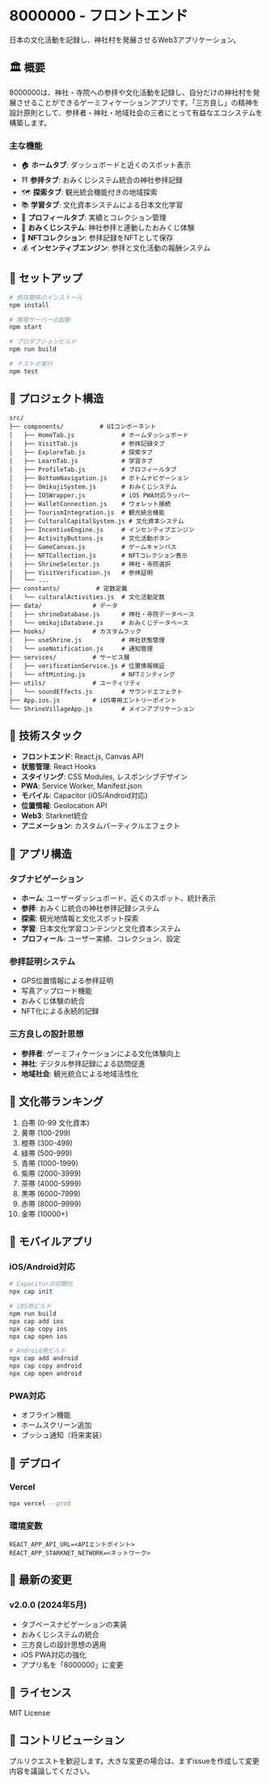 # 8000000 - フロントエンド

日本の文化活動を記録し、神社村を発展させるWeb3アプリケーション。

## 🏛️ 概要

8000000は、神社・寺院への参拝や文化活動を記録し、自分だけの神社村を発展させることができるゲーミフィケーションアプリです。「三方良し」の精神を設計原則として、参拝者・神社・地域社会の三者にとって有益なエコシステムを構築します。

### 主な機能

- 🏠 **ホームタブ**: ダッシュボードと近くのスポット表示
- ⛩️ **参拝タブ**: おみくじシステム統合の神社参拝記録
- 🗺️ **探索タブ**: 観光統合機能付きの地域探索
- 📚 **学習タブ**: 文化資本システムによる日本文化学習
- 👤 **プロフィールタブ**: 実績とコレクション管理
- 🎯 **おみくじシステム**: 神社参拝と連動したおみくじ体験
- 🎴 **NFTコレクション**: 参拝記録をNFTとして保存
- 💰 **インセンティブエンジン**: 参拝と文化活動の報酬システム

## 🚀 セットアップ

```bash
# 依存関係のインストール
npm install

# 開発サーバーの起動
npm start

# プロダクションビルド
npm run build

# テストの実行
npm test
```

## 📁 プロジェクト構造

```
src/
├── components/          # UIコンポーネント
│   ├── HomeTab.js             # ホームダッシュボード
│   ├── VisitTab.js            # 参拝記録タブ
│   ├── ExploreTab.js          # 探索タブ
│   ├── LearnTab.js            # 学習タブ
│   ├── ProfileTab.js          # プロフィールタブ
│   ├── BottomNavigation.js    # ボトムナビゲーション
│   ├── OmikujiSystem.js       # おみくじシステム
│   ├── IOSWrapper.js          # iOS PWA対応ラッパー
│   ├── WalletConnection.js    # ウォレット接続
│   ├── TourismIntegration.js  # 観光統合機能
│   ├── CulturalCapitalSystem.js # 文化資本システム
│   ├── IncentiveEngine.js     # インセンティブエンジン
│   ├── ActivityButtons.js     # 文化活動ボタン
│   ├── GameCanvas.js          # ゲームキャンバス
│   ├── NFTCollection.js       # NFTコレクション表示
│   ├── ShrineSelector.js      # 神社・寺院選択
│   ├── VisitVerification.js   # 参拝証明
│   └── ...
├── constants/          # 定数定義
│   └── culturalActivities.js  # 文化活動定数
├── data/              # データ
│   ├── shrineDatabase.js      # 神社・寺院データベース
│   └── omikujiDatabase.js     # おみくじデータベース
├── hooks/             # カスタムフック
│   ├── useShrine.js           # 神社状態管理
│   └── useNotification.js     # 通知管理
├── services/          # サービス層
│   ├── verificationService.js # 位置情報検証
│   └── nftMinting.js          # NFTミンティング
├── utils/             # ユーティリティ
│   └── soundEffects.js        # サウンドエフェクト
├── App.ios.js         # iOS専用エントリーポイント
└── ShrineVillageApp.js        # メインアプリケーション
```

## 🔧 技術スタック

- **フロントエンド**: React.js, Canvas API
- **状態管理**: React Hooks
- **スタイリング**: CSS Modules, レスポンシブデザイン
- **PWA**: Service Worker, Manifest.json
- **モバイル**: Capacitor (iOS/Android対応)
- **位置情報**: Geolocation API
- **Web3**: Starknet統合
- **アニメーション**: カスタムパーティクルエフェクト

## 📱 アプリ構造

### タブナビゲーション
- **ホーム**: ユーザーダッシュボード、近くのスポット、統計表示
- **参拝**: おみくじ統合の神社参拝記録システム
- **探索**: 観光地情報と文化スポット探索
- **学習**: 日本文化学習コンテンツと文化資本システム
- **プロフィール**: ユーザー実績、コレクション、設定

### 参拝証明システム
- GPS位置情報による参拝証明
- 写真アップロード機能
- おみくじ体験の統合
- NFT化による永続的記録

### 三方良しの設計思想
- **参拝者**: ゲーミフィケーションによる文化体験向上
- **神社**: デジタル参拝記録による訪問促進
- **地域社会**: 観光統合による地域活性化

## 🥋 文化帯ランキング

1. 白帯 (0-99 文化資本)
2. 黄帯 (100-299)
3. 橙帯 (300-499)
4. 緑帯 (500-999)
5. 青帯 (1000-1999)
6. 紫帯 (2000-3999)
7. 茶帯 (4000-5999)
8. 黒帯 (6000-7999)
9. 赤帯 (8000-9999)
10. 金帯 (10000+)

## 📱 モバイルアプリ

### iOS/Android対応
```bash
# Capacitorの初期化
npx cap init

# iOS用ビルド
npm run build
npx cap add ios
npx cap copy ios
npx cap open ios

# Android用ビルド
npx cap add android
npx cap copy android
npx cap open android
```

### PWA対応
- オフライン機能
- ホームスクリーン追加
- プッシュ通知（将来実装）

## 🚢 デプロイ

### Vercel
```bash
npx vercel --prod
```

### 環境変数
```
REACT_APP_API_URL=<APIエンドポイント>
REACT_APP_STARKNET_NETWORK=<ネットワーク>
```

## 🔄 最新の変更

### v2.0.0 (2024年5月)
- タブベースナビゲーションの実装
- おみくじシステムの統合
- 三方良しの設計思想の適用
- iOS PWA対応の強化
- アプリ名を「8000000」に変更

## 📝 ライセンス

MIT License

## 🤝 コントリビューション

プルリクエストを歓迎します。大きな変更の場合は、まずissueを作成して変更内容を議論してください。